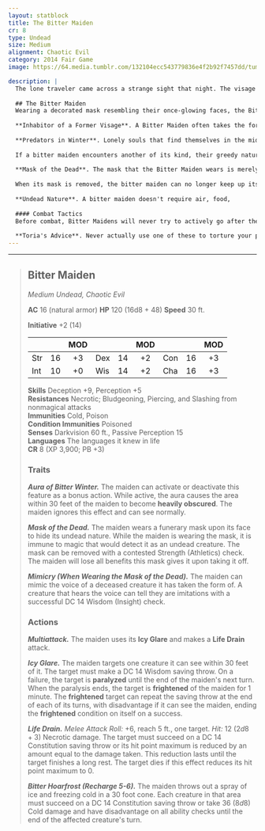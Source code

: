 ```yaml
---
layout: statblock
title: The Bitter Maiden
cr: 8
type: Undead
size: Medium
alignment: Chaotic Evil
category: 2014 Fair Game
image: https://64.media.tumblr.com/132104ecc543779836e4f2b92f7457dd/tumblr_p7cmyqQf0c1rgpwzko1_1280.jpg

description: |
  The lone traveler came across a strange sight that night. The visage of a woman dressed in warm furs and a white gown upon her slender frame was standing just over a bridge. A white porcelain mask was the only thing seen of her face as the cold storm picks up around him, the sound of tearful weeping accompanies him as he succumbs to a biting cold.
  
  ## The Bitter Maiden
  Wearing a decorated mask resembling their once-glowing faces, the Bitter Maiden is a mournful spirit whose feelings of melancholy have caused it to come back to the living world in order to try to fill the holes left in them in life. Whether or not that is physically or metaphorically is largely up to interpretation.
  
  **Inhabitor of a Former Visage**. A Bitter Maiden often takes the form of whoever they were before their eventual demise in life, albeit their body is in the state of death reminiscent of their final moments. Like their title suggests, a Bitter Maiden is most likely found around the place where they died, wearing a porcelain mask decorated in funerary offerings in order to hide the hideous truth beneath.
  
  **Predators in Winter**. Lonely souls that find themselves in the midst of a storm or traveling about on cold nights will also find themselves catching the eyes of the Bitter Maiden. Driven by a want of some kind of warmth in death, the maiden will approach these individuals and will eventually consume them after the initial kill. The Bitter Maiden's targets tend to be lone travelers, individuals who have recently experienced emotional loss, and orphans.
  
  If a bitter maiden encounters another of its kind, their greedy nature will cause them to fight with one another over who gets claim over the prey before them.
  
  **Mask of the Dead**. The mask that the Bitter Maiden wears is merely to hide the hideousness of its undead nature. Though it might mimic the sounds and mannerism of the person it is supposed to be, the bitter maiden will not take off its mask nor allow anyone else to touch it. When the mask is removed, all that is left underneath is a feral malicious husk filled with decay.
  
  When its mask is removed, the bitter maiden can no longer keep up its guise and will fly into a rage to get it back, believing itself to not be undead. The bitter maiden under the mask is a pitiful creature of envy, greed, and emptiness. Some would even call it one of the evils of winter. It is attracted to sights of warmth and happiness, something it cannot have and will no longer be able to get.
  
  **Undead Nature**. A bitter maiden doesn't require air, food,
  
  #### Combat Tactics
  Before combat, Bitter Maidens will never try to actively go after the party unless they pose a problem and put themselves between them and their target. They will watch and remain within eyeshot, especially with their Aura of Bitter Winter active around them until it is the perfect time to strike. In combat, the maiden will use their Bitter Hoarfrost on the first turn before using their bonus action to turn on their aura. They will then take advantage of their vision through the aura and move over to the back line to pick on anyone who looks most vulnerable and squishy with an Icy Glare then a Life Drain.
  
  **Toria's Advice**. Never actually use one of these to torture your players with loss unless you know the characters enough.
---
```


___
> ## Bitter Maiden
> *Medium Undead, Chaotic Evil*
> 
> **AC** 16 (natural armor) **HP** 120 (16d8 + 48) **Speed** 30 ft.
> 
> **Initiative** +2 (14)
>
> | | | MOD | | | MOD | | | MOD |
> |:--|:-:|:----:|:--|:-:|:----:|:--|:-:|:----:|
> |Str| 16| +3 |Dex| 14| +2 |Con| 16| +3 |
> |Int| 10| +0 |Wis| 14| +2 |Cha| 16| +3 |
>
> **Skills** Deception +9, Perception +5  
> **Resistances** Necrotic; Bludgeoning, Piercing, and Slashing from nonmagical attacks  
> **Immunities** Cold, Poison  
> **Condition Immunities** Poisoned  
> **Senses** Darkvision 60 ft., Passive Perception 15  
> **Languages** The languages it knew in life  
> **CR** 8 (XP 3,900; PB +3)
>
> ### Traits
>
> ***Aura of Bitter Winter.*** The maiden can activate or deactivate this feature as a bonus action. While active, the aura causes the area within 30 feet of the maiden to become **heavily obscured**. The maiden ignores this effect and can see normally.
>
> ***Mask of the Dead.*** The maiden wears a funerary mask upon its face to hide its undead nature. While the maiden is wearing the mask, it is immune to magic that would detect it as an undead creature. The mask can be removed with a contested Strength (Athletics) check. The maiden will lose all benefits this mask gives it upon taking it off.
>
> ***Mimicry (When Wearing the Mask of the Dead).*** The maiden can mimic the voice of a deceased creature it has taken the form of. A creature that hears the voice can tell they are imitations with a successful DC 14 Wisdom (Insight) check.
>
> ### Actions
>
> ***Multiattack.*** The maiden uses its **Icy Glare** and makes a **Life Drain** attack.
>
> ***Icy Glare.*** The maiden targets one creature it can see within 30 feet of it. The target must make a DC 14 Wisdom saving throw. On a failure, the target is **paralyzed** until the end of the maiden's next turn. When the paralysis ends, the target is **frightened** of the maiden for 1 minute. The **frightened** target can repeat the saving throw at the end of each of its turns, with disadvantage if it can see the maiden, ending the **frightened** condition on itself on a success.
>
> ***Life Drain.*** *Melee Attack Roll:* +6, reach 5 ft., one target. *Hit:* 12 ($2d8 + 3$) Necrotic damage. The target must succeed on a DC 14 Constitution saving throw or its hit point maximum is reduced by an amount equal to the damage taken. This reduction lasts until the target finishes a long rest. The target dies if this effect reduces its hit point maximum to 0.
>
> ***Bitter Hoarfrost (Recharge 5-6).*** The maiden throws out a spray of ice and freezing cold in a 30 foot cone. Each creature in that area must succeed on a DC 14 Constitution saving throw or take 36 ($8d8$) Cold damage and have disadvantage on all ability checks until the end of the affected creature's turn.